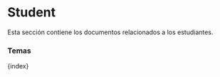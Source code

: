 <!-- add-breadcrumbs -->
# Student

Esta sección contiene los documentos relacionados a los estudiantes.

### Temas

{index}
